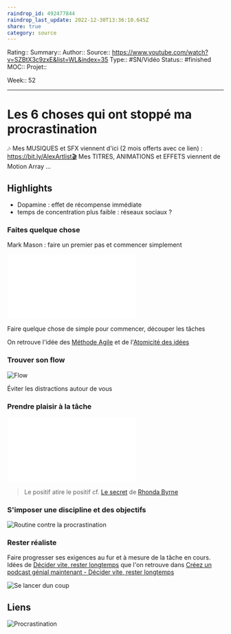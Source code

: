 ```yaml
---
raindrop_id: 492477844
raindrop_last_update: 2022-12-30T13:36:10.645Z
share: true
category: source
---
```


Rating::
Summary:: 
Author::
Source:: https://www.youtube.com/watch?v=SZBtX3c9zxE&list=WL&index=35
Type:: #SN/Vidéo 
Status:: #finished 
MOC::
Projet:: 

Week:: 52

***
# Les 6 choses qui ont stoppé ma procrastination

🎶 Mes MUSIQUES et SFX viennent d'ici (2 mois offerts avec ce lien) : https://bit.ly/AlexArtlist🎬 Mes TITRES, ANIMATIONS et EFFETS viennent de Motion Array ...

## Highlights

- Dopamine : effet de récompense immédiate
- temps de concentration plus faible : réseaux sociaux ?

### Faites quelque chose

Mark Mason : faire un premier pas et commencer simplement

![L'action se produit souvent avant la motivation et l'état mental souhaité](../seeds/L'action%20se%20produit%20souvent%20avant%20la%20motivation%20et%20l'%C3%A9tat%20mental%20souhait%C3%A9.md)

Faire quelque chose de simple pour commencer, découper les tâches

On retrouve l'idée des [Méthode Agile](M%C3%A9thode%20Agile.md) et de l'[Atomicité des idées](Atomicit%C3%A9%20des%20id%C3%A9es)

### Trouver son flow

![Flow](Flow)

Éviter les distractions autour de vous

### Prendre plaisir à la tâche

![Vous n’avez pas besoin de motivation ni d’inspiration pour avoir de bonnes habitudes](../seeds/Vous%20n%E2%80%99avez%20pas%20besoin%20de%20motivation%20ni%20d%E2%80%99inspiration%20pour%20avoir%20de%20bonnes%20habitudes.md)

> Le positif atire le positif
> cf. [Le secret](Le%20secret.md) de [Rhonda Byrne](Rhonda%20Byrne.md)

### S'imposer une discipline et des objectifs

![Routine contre la procrastination](Routine%20contre%20la%20procrastination)

### Rester réaliste

Faire progresser ses exigences au fur et à mesure de la tâche en cours. Idées de [Décider vite, rester longtemps](D%C3%A9cider%20vite,%20rester%20longtemps) que l'on retrouve dans [Créez un podcast génial maintenant - Décider vite, rester longtemps](Cr%C3%A9ez%20un%20podcast%20g%C3%A9nial%20maintenant%20-%20D%C3%A9cider%20vite,%20rester%20longtemps)

![Se lancer dun coup](Se%20lancer%20dun%20coup)

## Liens

![Procrastination](Procrastination)




